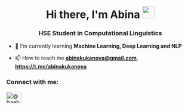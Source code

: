 <h1 align="center">Hi there, I'm Abina
<img src="https://github.com/blackcater/blackcater/raw/main/images/Hi.gif" height="32"/></h1>
<h3 align="center">HSE Student in Computational Linguistics</h3>

- 🌱 I’m currently learning **Machine Learning, Deep Learning and NLP**

- 📫 How to reach me **abinakukanova@gmail.com**, **https://t.me/abinakukanova**


<h3 align="left">Connect with me:</h3>
<p align="left">
<a href="https://twitter.com/@baebaelalisa" target="blank"><img align="center" src="https://raw.githubusercontent.com/rahuldkjain/github-profile-readme-generator/master/src/images/icons/Social/twitter.svg" alt="@baebaelalisa" height="30" width="40" /></a>
</p>
